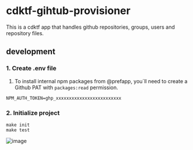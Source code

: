 # cdktf-gihtub-provisioner

This is a cdktf app that handles github repositories, groups, users and repository files.

## development


### 1. Create .env file

1. To install internal npm packages from @prefapp, you´ll need to create a Github PAT with `packages:read` permission.

```.env
NPM_AUTH_TOKEN=ghp_xxxxxxxxxxxxxxxxxxxxxxxxx 
```

### 2. Initialize project

```shell
make init
make test
```




![image](https://github.com/user-attachments/assets/e00ceeeb-4e15-43ca-b082-82734461319a)

